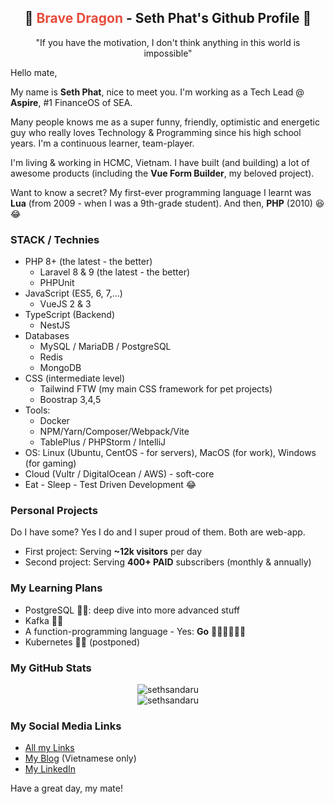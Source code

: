 <h2 align="center">
  🐉 <span style="color:#e74c3c;">Brave Dragon</span> - Seth Phat's Github Profile 👋
</h1>

<p align="center">"If you have the motivation, I don't think anything in this world is impossible"</p>

Hello mate,

My name is **Seth Phat**, nice to meet you. I'm working as a Tech Lead @ **Aspire**, #1 FinanceOS of SEA.

Many people knows me as a super funny, friendly, optimistic and energetic guy who really loves Technology & Programming since his high school years. I'm a continuous learner, team-player.

I'm living & working in HCMC, Vietnam. I have built (and building) a lot of awesome products (including the **Vue Form Builder**, my beloved project).

Want to know a secret? My first-ever programming language I learnt was **Lua** (from 2009 - when I was a 9th-grade student). And then, **PHP** (2010) 😆 😂

### STACK / Technies
- PHP 8+ (the latest - the better)
  - Laravel 8 & 9 (the latest - the better)
  - PHPUnit
- JavaScript (ES5, 6, 7,...)
  - VueJS 2 & 3
- TypeScript (Backend) 
  - NestJS
- Databases
  - MySQL / MariaDB / PostgreSQL
  - Redis
  - MongoDB
- CSS (intermediate level)
  - Tailwind FTW (my main CSS framework for pet projects)
  - Boostrap 3,4,5
- Tools:
  - Docker
  - NPM/Yarn/Composer/Webpack/Vite
  - TablePlus / PHPStorm / IntelliJ 
- OS: Linux (Ubuntu, CentOS - for servers), MacOS (for work), Windows (for gaming)
- Cloud (Vultr / DigitalOcean / AWS) - soft-core
- Eat - Sleep - Test Driven Development 😂

### Personal Projects 
Do I have some? Yes I do and I super proud of them. Both are web-app.

- First project: Serving **~12k visitors** per day
- Second project: Serving **400+ PAID** subscribers (monthly & annually)

### My Learning Plans
- PostgreSQL 🏃‍♂️: deep dive into more advanced stuff
- Kafka 🏃‍♂️
- A function-programming language - Yes: **Go** 🏃‍♂️🏃‍♂️🏃‍♂️
- Kubernetes 🏃‍♂ (postponed)

### My GitHub Stats

<p align="center">
<img src="https://github-readme-stats.vercel.app/api?username=sethsandaru&show_icons=true&theme=vue-dark&count_private=true" alt="sethsandaru" /> <br />
<img src="https://github-readme-stats.vercel.app/api/top-langs/?username=sethsandaru&layout=compact&theme=vue-dark" alt="sethsandaru" /> 
</p>

### My Social Media Links
- [All my Links](https://bio.link/sethphat)
- [My Blog](https://sethphat.com) (Vietnamese only)
- [My LinkedIn](https://www.linkedin.com/in/sethphat/)

Have a great day, my mate!
